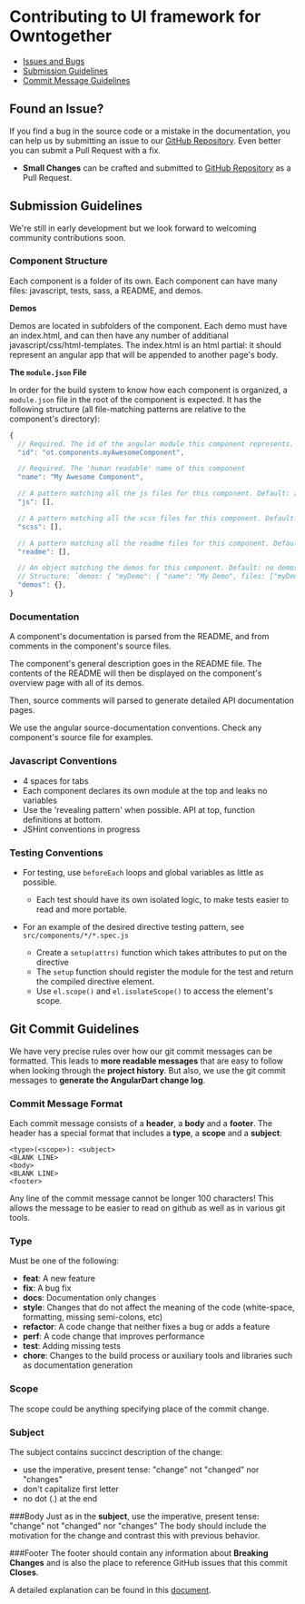 # Contributing to UI framework for Owntogether

 - [Issues and Bugs](#issue)
 - [Submission Guidelines](#submit)
 - [Commit Message Guidelines](#commit)

## <a name="issue"></a> Found an Issue?
If you find a bug in the source code or a mistake in the documentation, you can help us by
submitting an issue to our [GitHub Repository][github]. Even better you can submit a Pull Request
with a fix.

* **Small Changes** can be crafted and submitted to [GitHub Repository][github] as a Pull Request.

## <a name="submit"></a>Submission Guidelines

We're still in early development but we look forward to welcoming community contributions soon. 

### Component Structure

Each component is a folder of its own. Each component can have many files: javascript, tests, sass, 
a README, and demos.  

**Demos**

Demos are located in subfolders of the component. Each demo must have an index.html, and can then have
any number of additianal javascript/css/html-templates.  The index.html is an html partial:
it should represent an angular app that will be appended to another page's body.

**The `module.json` File**

In order for the build system to know how each component is organized, a `module.json` file in the 
root of the component is expected.  It has the following structure (all file-matching patterns are
relative to the component's directory):

```js
{
  // Required. The id of the angular module this component represents.
  "id": "ot.components.myAwesomeComponent",

  // Required. The 'human readable' name of this component
  "name": "My Awesome Component",

  // A pattern matching all the js files for this component. Default: ["*.js", "!*.spec.js`]
  "js": [], 

  // A pattern matching all the scss files for this component. Default: ["*.scss"]
  "scss": [], 

  // A pattern matching all the readme files for this component. Default: ["README.md"]
  "readme": [], 

  // An object matching the demos for this component. Default: no demos.
  // Structure: `demos: { "myDemo": { "name": "My Demo", files: ["myDemoFolder/*"] }
  "demos": {},
}
```

### Documentation

A component's documentation is parsed from the README, and from comments in the component's source files.

The component's general description goes in the README file. The contents of the README will then 
be displayed on the component's overview page with all of its demos.

Then, source comments will parsed to generate detailed API documentation pages.

We use the angular source-documentation conventions. Check any component's source file for examples.

### Javascript Conventions

- 4 spaces for tabs
- Each component declares its own module at the top and leaks no variables
- Use the 'revealing pattern' when possible. API at top, function definitions at bottom.
- JSHint conventions in progress

### Testing Conventions

- For testing, use `beforeEach` loops and global variables as little as possible.
  * Each test should have its own isolated logic, to make tests easier to read and more portable.

- For an example of the desired directive testing pattern, see `src/components/*/*.spec.js`
  * Create a `setup(attrs)` function which takes attributes to put on the directive
  * The `setup` function should register the module for the test and return the compiled directive element.
  * Use `el.scope()` and `el.isolateScope()` to access the element's scope.


## <a name="commit"></a> Git Commit Guidelines

We have very precise rules over how our git commit messages can be formatted.  This leads to **more
readable messages** that are easy to follow when looking through the **project history**.  But also,
we use the git commit messages to **generate the AngularDart change log**.

### Commit Message Format
Each commit message consists of a **header**, a **body** and a **footer**.  The header has a special
format that includes a **type**, a **scope** and a **subject**:

```
<type>(<scope>): <subject>
<BLANK LINE>
<body>
<BLANK LINE>
<footer>
```

Any line of the commit message cannot be longer 100 characters! This allows the message to be easier
to read on github as well as in various git tools.

### Type
Must be one of the following:

* **feat**: A new feature
* **fix**: A bug fix
* **docs**: Documentation only changes
* **style**: Changes that do not affect the meaning of the code (white-space, formatting, missing
  semi-colons, etc)
* **refactor**: A code change that neither fixes a bug or adds a feature
* **perf**: A code change that improves performance
* **test**: Adding missing tests
* **chore**: Changes to the build process or auxiliary tools and libraries such as documentation
  generation

### Scope
The scope could be anything specifying place of the commit change. 

### Subject
The subject contains succinct description of the change:

* use the imperative, present tense: "change" not "changed" nor "changes"
* don't capitalize first letter
* no dot (.) at the end

###Body
Just as in the **subject**, use the imperative, present tense: "change" not "changed" nor "changes"
The body should include the motivation for the change and contrast this with previous behavior.

###Footer
The footer should contain any information about **Breaking Changes** and is also the place to
reference GitHub issues that this commit **Closes**.


A detailed explanation can be found in this [document][commit-message-format].

[commit-message-format]: https://docs.google.com/document/d/1QrDFcIiPjSLDn3EL15IJygNPiHORgU1_OOAqWjiDU5Y/edit#
[communityMilestone]: https://github.com/angular/angular.dart/issues?milestone=13&state=open
[corporate-cla]: http://code.google.com/legal/corporate-cla-v1.0.html
[dart-style-guide]: https://www.dartlang.org/articles/idiomatic-dart/
[github]: https://github.com/milif/owntogether
